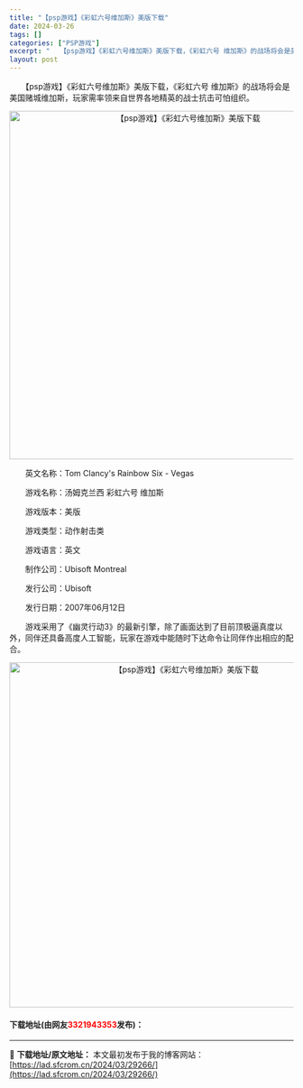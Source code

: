 ```yaml
---
title: "【psp游戏】《彩虹六号维加斯》美版下载"
date: 2024-03-26
tags: []
categories: ["PSP游戏"]
excerpt: "　　【psp游戏】《彩虹六号维加斯》美版下载，《彩虹六号 维加斯》的战场将会是美国赌城维加斯，玩家需率领来自世界各地精英的战士抗击可怕组织。 　　英文名称：Tom Clancy&#039;s Rainbow Six - Vegas 　　游戏名称：汤姆克兰西 彩虹六号 维加斯 　　游戏版本：美版 　　游&hellip;"
layout: post
---
```


 <p>　　【psp游戏】《彩虹六号维加斯》美版下载，《彩虹六号 维加斯》的战场将会是美国赌城维加斯，玩家需率领来自世界各地精英的战士抗击可怕组织。</p> <p align="center"><img align="" border="0" src="https://lad.sfcrom.cn/wp-content/uploads/2024/03/20240325_6601ac8095cbd.png" width="618" alt="【psp游戏】《彩虹六号维加斯》美版下载" /></p> <p>　　英文名称：Tom Clancy&#39;s Rainbow Six - Vegas</p> <p>　　游戏名称：汤姆克兰西 彩虹六号 维加斯</p> <p>　　游戏版本：美版</p> <p>　　游戏类型：动作射击类</p> <p>　　游戏语言：英文</p> <p>　　制作公司：Ubisoft Montreal</p> <p>　　发行公司：Ubisoft</p> <p>　　发行日期：2007年06月12日</p> <p>　　游戏采用了《幽灵行动3》的最新引擎，除了画面达到了目前顶极逼真度以外，同伴还具备高度人工智能，玩家在游戏中能随时下达命令让同伴作出相应的配合。</p> <p align="center"><img align="" border="0" src="https://lad.sfcrom.cn/wp-content/uploads/2024/03/20240325_6601ac81a9fba.png" width="612" alt="【psp游戏】《彩虹六号维加斯》美版下载" /></p> <p><h4>下载地址(由网友<font color="red">3321943353</font>发布)：</h4></p> 

---
📖 **下载地址/原文地址：** 本文最初发布于我的博客网站：[https://lad.sfcrom.cn/2024/03/29266/](https://lad.sfcrom.cn/2024/03/29266/)
